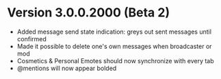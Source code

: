# Version 3.0.0.2000 (Beta 2)

- Added message send state indication: greys out sent messages until confirmed
- Made it possible to delete one's own messages when broadcaster or mod
- Cosmetics & Personal Emotes should now synchronize with every tab
- @mentions will now appear bolded
